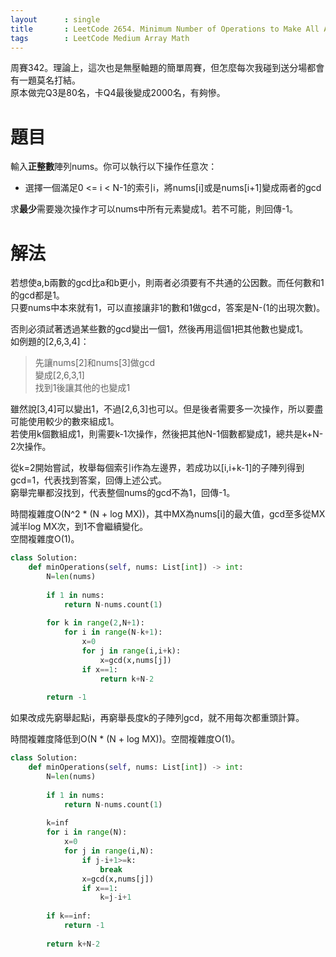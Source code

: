 ```yaml
--- 
layout      : single
title       : LeetCode 2654. Minimum Number of Operations to Make All Array Elements Equal to 1
tags        : LeetCode Medium Array Math
---
```

周賽342。理論上，這次也是無壓軸題的簡單周賽，但怎麼每次我碰到送分場都會有一題莫名打結。  
原本做完Q3是80名，卡Q4最後變成2000名，有夠慘。  

# 題目
輸入**正整數**陣列nums。你可以執行以下操作任意次：  
- 選擇一個滿足0 <= i < N-1的索引i，將nums[i]或是nums[i+1]變成兩者的gcd  

求**最少**需要幾次操作才可以nums中所有元素變成1。若不可能，則回傳-1。  

# 解法
若想使a,b兩數的gcd比a和b更小，則兩者必須要有不共通的公因數。而任何數和1的gcd都是1。  
只要nums中本來就有1，可以直接讓非1的數和1做gcd，答案是N-(1的出現次數)。  

否則必須試著透過某些數的gcd變出一個1，然後再用這個1把其他數也變成1。  
如例題的[2,6,3,4]：  
> 先讓nums[2]和nums[3]做gcd  
> 變成[2,6,3,1]  
> 找到1後讓其他的也變成1

雖然說[3,4]可以變出1，不過[2,6,3]也可以。但是後者需要多一次操作，所以要盡可能使用較少的數來組成1。  
若使用k個數組成1，則需要k-1次操作，然後把其他N-1個數都變成1，總共是k+N-2次操作。  

從k=2開始嘗試，枚舉每個索引i作為左邊界，若成功以[i,i+k-1]的子陣列得到gcd=1，代表找到答案，回傳上述公式。  
窮舉完畢都沒找到，代表整個nums的gcd不為1，回傳-1。  

時間複雜度O(N^2 \* (N + log MX))，其中MX為nums[i]的最大值，gcd至多從MX減半log MX次，到1不會繼續變化。  
空間複雜度O(1)。  

```python
class Solution:
    def minOperations(self, nums: List[int]) -> int:
        N=len(nums)
        
        if 1 in nums:
            return N-nums.count(1)
        
        for k in range(2,N+1):
            for i in range(N-k+1):
                x=0
                for j in range(i,i+k):
                    x=gcd(x,nums[j])
                if x==1:
                    return k+N-2
                
        return -1
```

如果改成先窮舉起點i，再窮舉長度k的子陣列gcd，就不用每次都重頭計算。  

時間複雜度降低到O(N \* (N + log MX))。空間複雜度O(1)。  

```python
class Solution:
    def minOperations(self, nums: List[int]) -> int:
        N=len(nums)
        
        if 1 in nums:
            return N-nums.count(1)
        
        k=inf
        for i in range(N):
            x=0
            for j in range(i,N):
                if j-i+1>=k:
                    break
                x=gcd(x,nums[j])
                if x==1:
                    k=j-i+1
                    
        if k==inf:
            return -1
            
        return k+N-2
```
